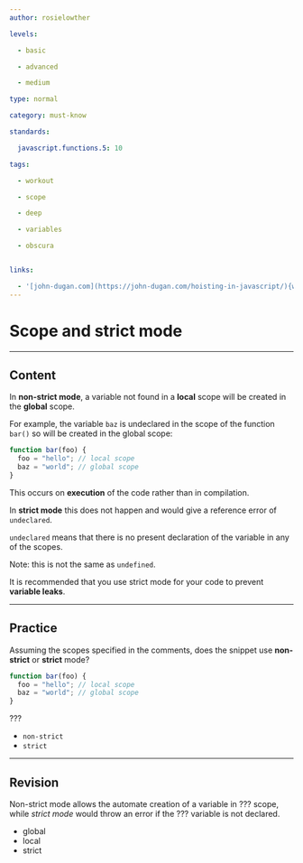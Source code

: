 ```yaml
---
author: rosielowther

levels:

  - basic

  - advanced

  - medium

type: normal

category: must-know

standards:

  javascript.functions.5: 10

tags:

  - workout

  - scope

  - deep

  - variables

  - obscura


links:

  - '[john-dugan.com](https://john-dugan.com/hoisting-in-javascript/){website}'
---
```


# Scope and strict mode

---

## Content

In **non-strict mode**, a variable not found in a **local** scope will be created in the **global** scope.

For example, the variable `baz` is undeclared in the scope of the function `bar()` so will be created in the global scope:

```javascript
function bar(foo) {
  foo = "hello"; // local scope
  baz = "world"; // global scope
}
```

This occurs on **execution** of the code rather than in compilation.

In **strict mode** this does not happen and would give a reference error of `undeclared`.

`undeclared` means that there is no present declaration of the variable in any of the scopes.

Note: this is not the same as `undefined`.

It is recommended that you use strict mode for your code to prevent **variable leaks**.

---

## Practice

Assuming the scopes specified in the comments, does the snippet use **non-strict** or **strict** mode?

```javascript
function bar(foo) {
  foo = "hello"; // local scope
  baz = "world"; // global scope
}
```

???

- `non-strict`
- `strict`

---

## Revision

Non-strict mode allows the automate creation of a variable in ??? scope, while _strict mode_ would throw an error if the ??? variable is not declared.

- global
- local
- strict
